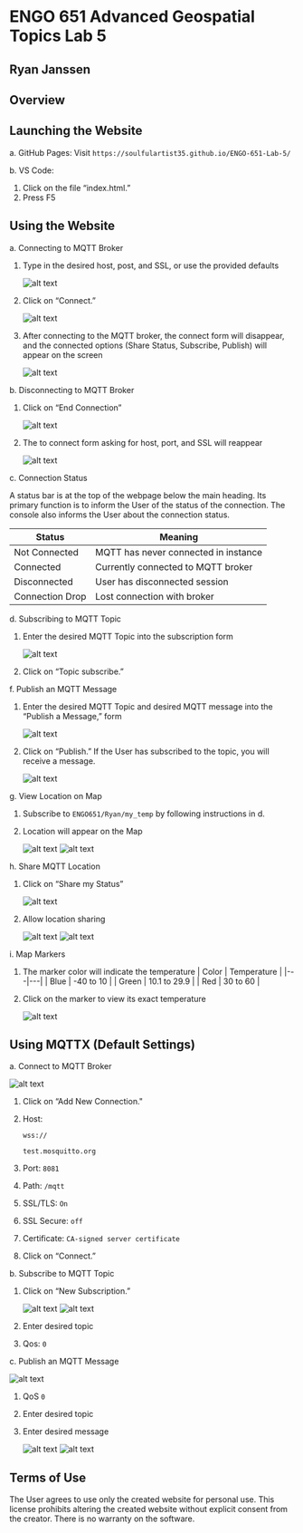 # ENGO 651 Advanced Geospatial Topics Lab 5

## Ryan Janssen

## Overview

## Launching the Website

a. GitHub Pages:
    Visit `https://soulfulartist35.github.io/ENGO-651-Lab-5/`

b. VS Code:

1. Click on the file “index.html.”
2. Press F5

## Using the Website

a. Connecting to MQTT Broker

1. Type in the desired host, post, and SSL, or use the provided defaults

   ![alt text](Readme_photos/image-1.png)

2. Click on “Connect.”

   ![alt text](Readme_photos/image-2.png)

3. After connecting to the MQTT broker, the connect form will disappear, and the connected options (Share Status, Subscribe, Publish) will appear on the screen

   ![alt text](Readme_photos/image-3.png)

b. Disconnecting to MQTT Broker

1. Click on “End Connection”

   ![alt text](Readme_photos/image-4.png)

2. The to connect form asking for host, port, and SSL will reappear

   ![alt text](Readme_photos/image-5.png)

c. Connection Status

A status bar is at the top of the webpage below the main heading. Its primary function is to inform the User of the status of the connection. The console also informs the User about the connection status.

| Status | Meaning |
|----|----|
| Not Connected | MQTT has never connected in instance |
| Connected | Currently connected to MQTT broker |
| Disconnected | User has disconnected session |
| Connection Drop | Lost connection with broker |

d. Subscribing to MQTT Topic

1. Enter the desired MQTT Topic into the subscription form

   ![alt text](Readme_photos/image-6.png)

2. Click on “Topic subscribe.”
  
f. Publish an MQTT Message

1. Enter the desired MQTT Topic and desired MQTT message into the “Publish a Message,” form

   ![alt text](Readme_photos/image-7.png)

2. Click on “Publish.” If the User has subscribed to the topic, you will receive a message.

   ![alt text](Readme_photos/image-8.png)

g. View Location on Map

1. Subscribe to `ENGO651/Ryan/my_temp` by following instructions in d.

2. Location will appear on the Map

   ![alt text](Readme_photos/image-9.png)
   ![alt text](Readme_photos/image-10.png)

h. Share MQTT Location

1. Click on “Share my Status”

   ![alt text](Readme_photos/image-11.png)

2. Allow location sharing

   ![alt text](Readme_photos/image-12.png)
   ![alt text](Readme_photos/image-13.png)

i. Map Markers

1. The marker color will indicate the temperature
   | Color | Temperature |
   |---|---|
   | Blue | -40 to 10 |
   | Green | 10.1 to 29.9 |
   | Red | 30 to 60 |

2. Click on the marker to view its exact temperature

   ![alt text](Readme_photos/image-14.png)
  
## Using MQTTX (Default Settings)

a. Connect to MQTT Broker

   ![alt text](Readme_photos/image-15.png)
  
1. Click on “Add New Connection."
2. Host:

   `wss://`

   `test.mosquitto.org`

3. Port: `8081`

4. Path: `/mqtt`

5. SSL/TLS: `On`

6. SSL Secure:  `off`

7. Certificate: `CA-signed server certificate`

8. Click on “Connect.”

b. Subscribe to MQTT Topic

1. Click on “New Subscription.”

   ![alt text](Readme_photos/image-16.png)
   ![alt text](Readme_photos/image-17.png)

2. Enter desired topic
3. Qos: `0`

c. Publish an MQTT Message

   ![alt text](Readme_photos/image-18.png)

1. QoS `0`
2. Enter desired topic
3. Enter desired message

   ![alt text](Readme_photos/image-19.png)
   ![alt text](Readme_photos/image-20.png)

## Terms of Use

The User agrees to use only the created website for personal use. This license prohibits altering the created website without explicit consent from the creator. There is no warranty on the software.
